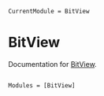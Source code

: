 ```@meta
CurrentModule = BitView
```

# BitView

Documentation for [BitView](https://github.com/arhik/BitView.jl).

```@index
```

```@autodocs
Modules = [BitView]
```

